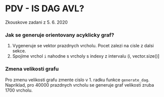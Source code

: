 # PDV - IS DAG AVL?

Zkouskove zadani z 5. 6. 2020

### Jak se generuje orientovany acyklicky graf?
1. Vygeneruje se vektor prazdnych vrcholu. Pocet zalezi na cisle z dalsi sekce.
2. Spojime vrchol `i` nahodne s vrcholy s indexy z intervalu (i, vector.size()]

### Zmena velikosti grafu
Pro zmenu velikosti grafu zmente cislo v 1. radku funkce `generate_dag`.
Napriklad, pro 40000 prazdnych vrcholu se generuje graf velikosti zruba 1700 vrcholu.